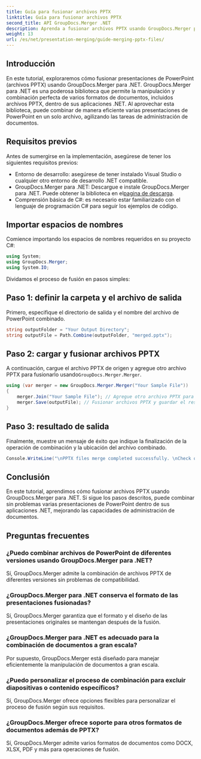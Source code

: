 ```yaml
---
title: Guía para fusionar archivos PPTX
linktitle: Guía para fusionar archivos PPTX
second_title: API GroupDocs.Merger .NET
description: Aprenda a fusionar archivos PPTX usando GroupDocs.Merger para .NET. Optimice la gestión de documentos con esta potente biblioteca .NET.
weight: 13
url: /es/net/presentation-merging/guide-merging-pptx-files/
---
```

## Introducción
En este tutorial, exploraremos cómo fusionar presentaciones de PowerPoint (archivos PPTX) usando GroupDocs.Merger para .NET. GroupDocs.Merger para .NET es una poderosa biblioteca que permite la manipulación y combinación perfecta de varios formatos de documentos, incluidos archivos PPTX, dentro de sus aplicaciones .NET. Al aprovechar esta biblioteca, puede combinar de manera eficiente varias presentaciones de PowerPoint en un solo archivo, agilizando las tareas de administración de documentos.
## Requisitos previos
Antes de sumergirse en la implementación, asegúrese de tener los siguientes requisitos previos:
- Entorno de desarrollo: asegúrese de tener instalado Visual Studio o cualquier otro entorno de desarrollo .NET compatible.
- GroupDocs.Merger para .NET: Descargue e instale GroupDocs.Merger para .NET. Puede obtener la biblioteca en el[pagina de descarga](https://releases.groupdocs.com/merger/net/).
- Comprensión básica de C#: es necesario estar familiarizado con el lenguaje de programación C# para seguir los ejemplos de código.

## Importar espacios de nombres
Comience importando los espacios de nombres requeridos en su proyecto C#:
```csharp
using System; 
using GroupDocs.Merger;
using System.IO;
```

Dividamos el proceso de fusión en pasos simples:
## Paso 1: definir la carpeta y el archivo de salida
Primero, especifique el directorio de salida y el nombre del archivo de PowerPoint combinado.
```csharp
string outputFolder = "Your Output Directory";
string outputFile = Path.Combine(outputFolder, "merged.pptx");
```
## Paso 2: cargar y fusionar archivos PPTX
 A continuación, cargue el archivo PPTX de origen y agregue otro archivo PPTX para fusionarlo usando`GroupDocs.Merger.Merger`.
```csharp
using (var merger = new GroupDocs.Merger.Merger("Your Sample File"))
{
    merger.Join("Your Sample File"); // Agregue otro archivo PPTX para fusionar
    merger.Save(outputFile); // Fusionar archivos PPTX y guardar el resultado
}
```
## Paso 3: resultado de salida
Finalmente, muestre un mensaje de éxito que indique la finalización de la operación de combinación y la ubicación del archivo combinado.
```csharp
Console.WriteLine("\nPPTX files merge completed successfully. \nCheck output in {0}", outputFolder);
```

## Conclusión
En este tutorial, aprendimos cómo fusionar archivos PPTX usando GroupDocs.Merger para .NET. Si sigue los pasos descritos, puede combinar sin problemas varias presentaciones de PowerPoint dentro de sus aplicaciones .NET, mejorando las capacidades de administración de documentos.

## Preguntas frecuentes
### ¿Puedo combinar archivos de PowerPoint de diferentes versiones usando GroupDocs.Merger para .NET?
Sí, GroupDocs.Merger admite la combinación de archivos PPTX de diferentes versiones sin problemas de compatibilidad.
### ¿GroupDocs.Merger para .NET conserva el formato de las presentaciones fusionadas?
Sí, GroupDocs.Merger garantiza que el formato y el diseño de las presentaciones originales se mantengan después de la fusión.
### ¿GroupDocs.Merger para .NET es adecuado para la combinación de documentos a gran escala?
Por supuesto, GroupDocs.Merger está diseñado para manejar eficientemente la manipulación de documentos a gran escala.
### ¿Puedo personalizar el proceso de combinación para excluir diapositivas o contenido específicos?
Sí, GroupDocs.Merger ofrece opciones flexibles para personalizar el proceso de fusión según sus requisitos.
### ¿GroupDocs.Merger ofrece soporte para otros formatos de documentos además de PPTX?
Sí, GroupDocs.Merger admite varios formatos de documentos como DOCX, XLSX, PDF y más para operaciones de fusión.